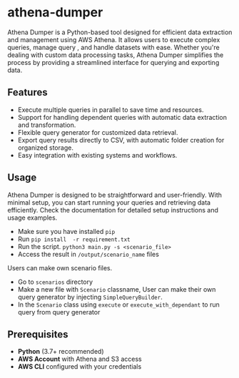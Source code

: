 # athena-dumper

Athena Dumper is a Python-based tool designed for efficient data extraction and management using AWS Athena. It allows users to execute complex queries, manage query , and handle datasets with ease. Whether you're dealing with custom data processing tasks, Athena Dumper simplifies the process by providing a streamlined interface for querying and exporting data.

## Features

* Execute multiple queries in parallel to save time and resources.
* Support for handling dependent queries with automatic data extraction and transformation.
* Flexible query generator for customized data retrieval.
* Export query results directly to CSV, with automatic folder creation for organized storage.
* Easy integration with existing systems and workflows.

## Usage

Athena Dumper is designed to be straightforward and user-friendly. With minimal setup, you can start running your queries and retrieving data efficiently. Check the documentation for detailed setup instructions and usage examples.

* Make sure you have installed `pip`
* Run `pip install  -r requirement.txt`
* Run the script.
  `python3 main.py -s <scenario_file>`
* Access the result in `/output/scenario_name` files

Users can make own scenario files.

* Go to `scenarios` directory
* Make a new file with `Scenario` classname, User can make their own query generator by injecting `SimpleQueryBuilder`.
* In the `Scenario` class using `execute` or `execute_with_dependant` to run query from query generator

## Prerequisites

* **Python** (3.7+ recommended)
* **AWS Account** with Athena and S3 access
* **AWS CLI** configured with your credentials
